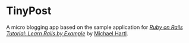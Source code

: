 # TinyPost
A micro blogging app based on the sample application for
[*Ruby on Rails Tutorial: Learn Rails by Example*](http://railstutorial.org/)
by [Michael Hartl](http://michaelhartl.com/).